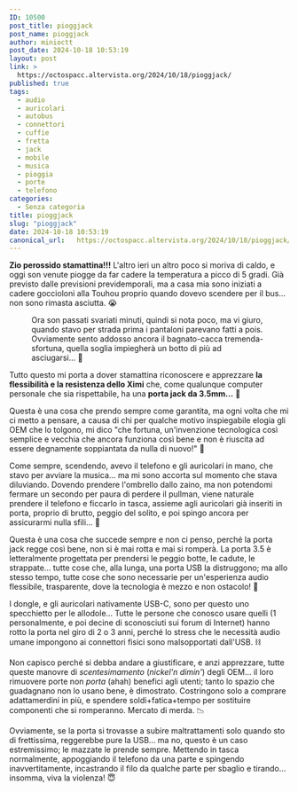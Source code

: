```yaml
---
ID: 10500
post_title: pioggjack
post_name: pioggjack
author: minioctt
post_date: 2024-10-18 10:53:19
layout: post
link: >
  https://octospacc.altervista.org/2024/10/18/pioggjack/
published: true
tags:
  - audio
  - auricolari
  - autobus
  - connettori
  - cuffie
  - fretta
  - jack
  - mobile
  - musica
  - pioggia
  - porte
  - telefono
categories:
  - Senza categoria
title: pioggjack
slug: "pioggjack"
date: 2024-10-18 10:53:19
canonical_url:   https://octospacc.altervista.org/2024/10/18/pioggjack/
---
```

<!-- wp:paragraph -->
<p markdown="1"><strong>Zio perossido stamattina!!!</strong> L'altro ieri un altro poco si moriva di caldo, e oggi son venute piogge da far cadere la temperatura a picco di 5 gradi. Già previsto dalle previsioni previdemporali, ma a casa mia sono iniziati a cadere goccioloni alla Touhou proprio quando dovevo scendere per il bus... non sono rimasta asciutta. 😭</p>
<!-- /wp:paragraph -->

<!-- wp:paragraph -->
<p markdown="1"></p>
<!-- /wp:paragraph -->

<!-- wp:image {"id":10499,"sizeSlug":"large"} -->
<figure class="wp-block-image size-large"><img src="https://octospacc.github.io/microblog-mirror/assets/uploads/2024/10/img_20241018_1018205400987510842982314-960x1280.jpg" alt="" class="wp-image-10499"/><figcaption class="wp-element-caption">Ora son passati svariati minuti, quindi si nota poco, ma vi giuro, quando stavo per strada prima i pantaloni parevano fatti a pois. Ovviamente sento addosso ancora il bagnato-cacca tremenda-sfortuna, quella soglia impiegherà un botto di più ad asciugarsi... 🤧</figcaption></figure>
<!-- /wp:image -->

<!-- wp:paragraph -->
<p markdown="1"></p>
<!-- /wp:paragraph -->

<!-- wp:paragraph -->
<p markdown="1">Tutto questo mi porta a dover stamattina riconoscere e apprezzare <strong>la flessibilità e la resistenza dello Ximi</strong> che, come qualunque computer personale che sia rispettabile, ha una <strong>porta jack da 3.5mm...</strong> 🙏</p>
<!-- /wp:paragraph -->

<!-- wp:paragraph -->
<p markdown="1">Questa è una cosa che prendo sempre come garantita, ma ogni volta che mi ci metto a pensare, a causa di chi per qualche motivo inspiegabile elogia gli OEM che lo tolgono, mi dico "che fortuna, un'invenzione tecnologica così semplice e vecchia che ancora funziona così bene e non è riuscita ad essere degnamente soppiantata da nulla di nuovo!" 👄</p>
<!-- /wp:paragraph -->

<!-- wp:paragraph -->
<p markdown="1">Come sempre, scendendo, avevo il telefono e gli auricolari in mano, che stavo per avviare la musica... ma mi sono accorta sul momento che stava diluviando. Dovendo prendere l'ombrello dallo zaino, ma non potendomi fermare un secondo per paura di perdere il pullman, viene naturale prendere il telefono e ficcarlo in tasca, assieme agli auricolari già inseriti in porta, proprio di brutto, peggio del solito, e poi spingo ancora per assicurarmi nulla sfili... 🔨</p>
<!-- /wp:paragraph -->

<!-- wp:paragraph -->
<p markdown="1">Questa è una cosa che succede sempre e non ci penso, perché la porta jack regge così bene, non si è mai rotta e mai si romperà. La porta 3.5 è letteralmente progettata per prendersi le peggio botte, le cadute, le strappate... tutte cose che, alla lunga, una porta USB la distruggono; ma allo stesso tempo, tutte cose che sono necessarie per un'esperienza audio flessibile, trasparente, dove la tecnologia è mezzo e non ostacolo! 📡</p>
<!-- /wp:paragraph -->

<!-- wp:paragraph -->
<p markdown="1">I dongle, e gli auricolari nativamente USB-C, sono per questo uno specchietto per le allodole... Tutte le persone che conosco usare quelli (1 personalmente, e poi decine di sconosciuti sui forum di Internet) hanno rotto la porta nel giro di 2 o 3 anni, perché lo stress che le necessità audio umane impongono ai connettori fisici sono malsopportati dall'USB. ⛓️</p>
<!-- /wp:paragraph -->

<!-- wp:paragraph -->
<p markdown="1">Non capisco perché si debba andare a giustificare, e anzi apprezzare, tutte queste manovre di <em>scentesimamento</em> (<em>nickel'n dimin'</em>) degli OEM... il loro rimuovere porte non <em>porta</em> (ahah) benefici agli utenti; tanto lo spazio che guadagnano non lo usano bene, è dimostrato. Costringono solo a comprare adattamerdini in più, e spendere soldi+fatica+tempo per sostituire componenti che si romperanno. Mercato di merda. 📉</p>
<!-- /wp:paragraph -->

<!-- wp:paragraph -->
<p markdown="1">Ovviamente, se la porta si trovasse a subire maltrattamenti solo quando sto di frettissima, reggerebbe pure la USB... ma no, questo è un caso estremissimo; le mazzate le prende sempre. Mettendo in tasca normalmente, appoggiando il telefono da una parte e spingendo inavvertitamente, incastrando il filo da qualche parte per sbaglio e tirando... insomma, viva la violenza! 😇</p>
<!-- /wp:paragraph -->